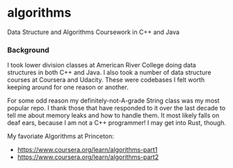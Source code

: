 # algorithms

Data Structure and Algorithms Coursework in C++ and Java

### Background

I took lower division classes at American River College doing data structures in both C++ and Java. I also took a number of data structure courses at Coursera and Udacity. These were codebases I felt worth keeping around for one reason or another. 

For some odd reason my definitely-not-A-grade String class was my most popular repo. I thank those that have responded to it over the last decade to tell me about memory leaks and how to handle them. It most likely falls on deaf ears, because I am not a C++ programmer! I may get into Rust, though. 


My favoriate Algorithms at Princeton: 
+ https://www.coursera.org/learn/algorithms-part1
+ https://www.coursera.org/learn/algorithms-part2

